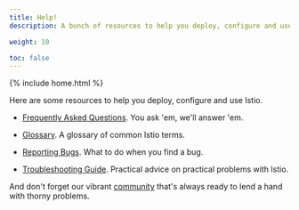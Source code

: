 ```yaml
---
title: Help!
description: A bunch of resources to help you deploy, configure and use Istio.

weight: 10

toc: false
---
```

{% include home.html %}

Here are some resources to help you deploy, configure and use Istio.

- [Frequently Asked Questions]({{home}}/help/faq/). You ask 'em, we'll answer 'em.

- [Glossary]({{home}}/help/glossary.html). A glossary of common Istio terms.

- [Reporting Bugs]({{home}}/help/bugs.html). What to do when you find a bug.

- [Troubleshooting Guide]({{home}}/help/troubleshooting.html). Practical advice on practical problems with Istio.

And don't forget our vibrant [community]({{home}}/community.html) that's always ready to lend a hand
with thorny problems.
